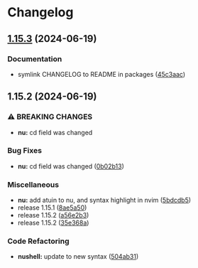 # Changelog

## [1.15.3](https://github.com/engeir/stowfiles/compare/nushell-v1.15.2...nushell-v1.15.3) (2024-06-19)


### Documentation

* symlink CHANGELOG to README in packages ([45c3aac](https://github.com/engeir/stowfiles/commit/45c3aacf6c1c60ed559a8c394b4f4873fe9e806d))

## 1.15.2 (2024-06-19)


### ⚠ BREAKING CHANGES

* **nu:** cd field was changed

### Bug Fixes

* **nu:** cd field was changed ([0b02b13](https://github.com/engeir/stowfiles/commit/0b02b139f870a475951854b409fda8a98cf1110a))


### Miscellaneous

* **nu:** add atuin to nu, and syntax highlight in nvim ([5bdcdb5](https://github.com/engeir/stowfiles/commit/5bdcdb5e57fc3d866d72b4ae83699c7884dbbf41))
* release 1.15.1 ([8ae5a50](https://github.com/engeir/stowfiles/commit/8ae5a506399c8574fd780fa48e6df75e7bf92946))
* release 1.15.2 ([a56e2b3](https://github.com/engeir/stowfiles/commit/a56e2b3e1a6a859ad6b0b3953832b88fd87ecfcb))
* release 1.15.2 ([35e368a](https://github.com/engeir/stowfiles/commit/35e368a1bf125ca33b6acc36d32f86ed88ca87be))


### Code Refactoring

* **nushell:** update to new syntax ([504ab31](https://github.com/engeir/stowfiles/commit/504ab3179a5cefb6ef9d5148bc05c877b083dd09))
